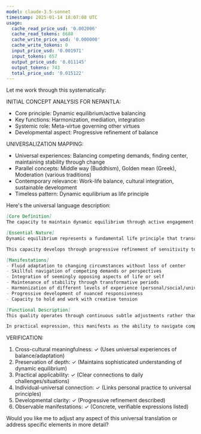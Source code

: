 ```yaml
---
model: claude-3.5-sonnet
timestamp: 2025-01-14 18:07:08 UTC
usage:
  cache_read_price_usd: '0.002006'
  cache_read_tokens: 6688
  cache_write_price_usd: '0.000000'
  cache_write_tokens: 0
  input_price_usd: '0.001971'
  input_tokens: 657
  output_price_usd: '0.011145'
  output_tokens: 743
  total_price_usd: '0.015122'
---
```


Let me work through this systematically:

INITIAL CONCEPT ANALYSIS FOR NEPANTLA:
- Core principle: Dynamic equilibrium/active balancing
- Key functions: Harmonization, mediation, integration
- Systemic role: Meta-virtue governing other virtues
- Developmental aspect: Progressive refinement of balance

UNIVERSALIZATION MAPPING:
- Universal experiences: Balancing competing demands, finding center, maintaining stability through change
- Parallel concepts: Middle way (Buddhism), Golden mean (Greek), Moderation (various traditions)
- Contemporary relevance: Work-life balance, cultural integration, sustainable development
- Timeless pattern: Dynamic equilibrium as life principle

Here's the universal language description:

```markdown
[Core Definition]
The capacity to maintain dynamic equilibrium through active engagement with opposing forces, cultivating stability not through rigid centeredness but through fluid responsiveness to changing conditions while preserving essential integrity and coherence in one's way of being.

[Essential Nature]
Dynamic equilibrium represents a fundamental life principle that transcends simple balance or moderation. It manifests as an active process of continuous adjustment and integration, rather than a static middle point. This quality operates through moment-to-moment awareness and response, engaging with opposing forces not as problems to be solved but as creative tensions to be harmonized.

This capacity develops through progressive refinement of sensitivity to imbalance, understanding of systemic relationships, and skillful responsiveness to change. It enables navigation of complexity while maintaining coherence and integrity across multiple dimensions of experience.

[Manifestations]
- Fluid adaptation to changing circumstances without loss of center
- Skillful navigation of competing demands or perspectives
- Integration of seemingly opposing aspects of life or self
- Maintenance of stability through transformative periods
- Harmonization of different levels of experience (personal/social/universal)
- Progressive development of nuanced responsiveness
- Capacity to hold and work with creative tension

[Functional Description]
This quality operates through continuous subtle adjustments rather than dramatic corrections, like a tightrope walker maintaining balance through constant micro-movements. It involves simultaneous awareness of multiple dimensions - personal state, relational dynamics, and broader context - combined with the capacity to respond fluidly to maintain coherence across these dimensions. The development of this quality enhances resilience and adaptability while preserving authentic expression and integrity.

In practical expression, this manifests as the ability to navigate complex situations with grace, maintaining effectiveness across varying contexts without compromising essential values or authentic expression. It enables creative resolution of apparent conflicts, sustainable engagement with challenges, and the capacity to thrive amid complexity. This quality supports both personal development and effective leadership, enhancing the ability to facilitate harmony in broader systems while maintaining personal well-being.
```

VERIFICATION:
1. Cross-cultural meaningfulness: ✓ (Uses universal experiences of balance/adaptation)
2. Preservation of depth: ✓ (Maintains sophisticated understanding of dynamic equilibrium)
3. Practical applicability: ✓ (Clear connections to daily challenges/situations)
4. Individual-universal connection: ✓ (Links personal practice to universal principles)
5. Developmental clarity: ✓ (Progressive refinement described)
6. Observable manifestations: ✓ (Concrete, verifiable expressions listed)

Would you like me to adjust any aspect of this universal translation or address specific elements in more detail?